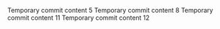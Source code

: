 Temporary commit content 5
Temporary commit content 8
Temporary commit content 11
Temporary commit content 12
